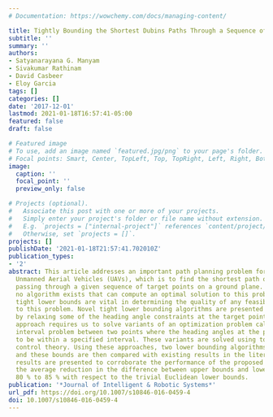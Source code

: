 ```yaml
---
# Documentation: https://wowchemy.com/docs/managing-content/

title: Tightly Bounding the Shortest Dubins Paths Through a Sequence of Points
subtitle: ''
summary: ''
authors:
- Satyanarayana G. Manyam
- Sivakumar Rathinam
- David Casbeer
- Eloy Garcia
tags: []
categories: []
date: '2017-12-01'
lastmod: 2021-01-18T16:57:41-05:00
featured: false
draft: false

# Featured image
# To use, add an image named `featured.jpg/png` to your page's folder.
# Focal points: Smart, Center, TopLeft, Top, TopRight, Left, Right, BottomLeft, Bottom, BottomRight.
image:
  caption: ''
  focal_point: ''
  preview_only: false

# Projects (optional).
#   Associate this post with one or more of your projects.
#   Simply enter your project's folder or file name without extension.
#   E.g. `projects = ["internal-project"]` references `content/project/deep-learning/index.md`.
#   Otherwise, set `projects = []`.
projects: []
publishDate: '2021-01-18T21:57:41.702010Z'
publication_types:
- '2'
abstract: This article addresses an important path planning problem for robots and
  Unmanned Aerial Vehicles (UAVs), which is to find the shortest path of bounded curvature
  passing through a given sequence of target points on a ground plane. Currently,
  no algorithm exists that can compute an optimal solution to this problem. Therefore,
  tight lower bounds are vital in determining the quality of any feasible solution
  to this problem. Novel tight lower bounding algorithms are presented in this article
  by relaxing some of the heading angle constraints at the target points. The proposed
  approach requires us to solve variants of an optimization problem called the Dubins
  interval problem between two points where the heading angles at the points are constrained
  to be within a specified interval. These variants are solved using tools from optimal
  control theory. Using these approaches, two lower bounding algorithms are presented
  and these bounds are then compared with existing results in the literature. Computational
  results are presented to corroborate the performance of the proposed algorithms;
  the average reduction in the difference between upper bounds and lower bounds is
  80 % to 85 % with respect to the trivial Euclidean lower bounds.
publication: '*Journal of Intelligent & Robotic Systems*'
url_pdf: https://doi.org/10.1007/s10846-016-0459-4
doi: 10.1007/s10846-016-0459-4
---
```

